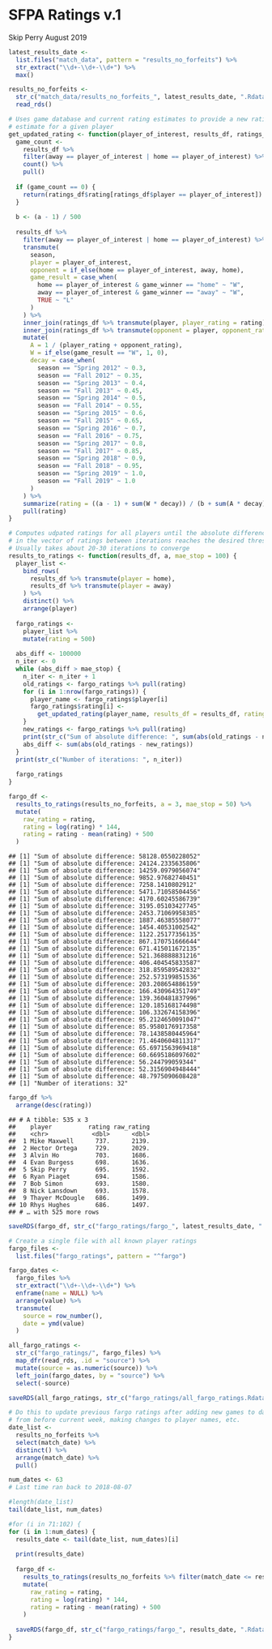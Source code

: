 SFPA Ratings v.1
================
Skip Perry
August 2019

``` r
latest_results_date <- 
  list.files("match_data", pattern = "results_no_forfeits") %>% 
  str_extract("\\d+-\\d+-\\d+") %>% 
  max()

results_no_forfeits <- 
  str_c("match_data/results_no_forfeits_", latest_results_date, ".Rdata") %>% 
  read_rds()

# Uses game database and current rating estimates to provide a new rating 
# estimate for a given player 
get_updated_rating <- function(player_of_interest, results_df, ratings_df, a) {
  game_count <- 
    results_df %>% 
    filter(away == player_of_interest | home == player_of_interest) %>% 
    count() %>% 
    pull()
  
  if (game_count == 0) {
    return(ratings_df$rating[ratings_df$player == player_of_interest])
  }
  
  b <- (a - 1) / 500
  
  results_df %>% 
    filter(away == player_of_interest | home == player_of_interest) %>% 
    transmute(
      season,
      player = player_of_interest,
      opponent = if_else(home == player_of_interest, away, home),
      game_result = case_when(
        home == player_of_interest & game_winner == "home" ~ "W",
        away == player_of_interest & game_winner == "away" ~ "W",
        TRUE ~ "L"
      )
    ) %>% 
    inner_join(ratings_df %>% transmute(player, player_rating = rating), by = "player") %>% 
    inner_join(ratings_df %>% transmute(opponent = player, opponent_rating = rating), by = "opponent") %>% 
    mutate(
      A = 1 / (player_rating + opponent_rating),
      W = if_else(game_result == "W", 1, 0),
      decay = case_when(
        season == "Spring 2012" ~ 0.3,
        season == "Fall 2012" ~ 0.35,
        season == "Spring 2013" ~ 0.4,
        season == "Fall 2013" ~ 0.45,
        season == "Spring 2014" ~ 0.5,
        season == "Fall 2014" ~ 0.55,
        season == "Spring 2015" ~ 0.6,
        season == "Fall 2015" ~ 0.65,
        season == "Spring 2016" ~ 0.7,
        season == "Fall 2016" ~ 0.75,
        season == "Spring 2017" ~ 0.8,
        season == "Fall 2017" ~ 0.85,
        season == "Spring 2018" ~ 0.9,
        season == "Fall 2018" ~ 0.95,
        season == "Spring 2019" ~ 1.0,
        season == "Fall 2019" ~ 1.0
      )
    ) %>% 
    summarize(rating = ((a - 1) + sum(W * decay)) / (b + sum(A * decay))) %>% 
    pull(rating)
}

# Computes udpated ratings for all players until the absolute difference 
# in the vector of ratings between iterations reaches the desired threshold
# Usually takes about 20-30 iterations to converge
results_to_ratings <- function(results_df, a, mae_stop = 100) {
  player_list <- 
    bind_rows(
      results_df %>% transmute(player = home), 
      results_df %>% transmute(player = away)
    ) %>% 
    distinct() %>% 
    arrange(player)
  
  fargo_ratings <- 
    player_list %>% 
    mutate(rating = 500)
  
  abs_diff <- 100000
  n_iter <- 0
  while (abs_diff > mae_stop) {
    n_iter <- n_iter + 1
    old_ratings <- fargo_ratings %>% pull(rating)
    for (i in 1:nrow(fargo_ratings)) {
      player_name <- fargo_ratings$player[i]
      fargo_ratings$rating[i] <- 
        get_updated_rating(player_name, results_df = results_df, ratings_df = fargo_ratings, a = a)
    }
    new_ratings <- fargo_ratings %>% pull(rating)
    print(str_c("Sum of absolute difference: ", sum(abs(old_ratings - new_ratings))))
    abs_diff <- sum(abs(old_ratings - new_ratings))
  }
  print(str_c("Number of iterations: ", n_iter))
  
  fargo_ratings
}
```

``` r
fargo_df <- 
  results_to_ratings(results_no_forfeits, a = 3, mae_stop = 50) %>% 
  mutate(
    raw_rating = rating,
    rating = log(rating) * 144,
    rating = rating - mean(rating) + 500
  )
```

    ## [1] "Sum of absolute difference: 58128.0550228052"
    ## [1] "Sum of absolute difference: 24124.2335635806"
    ## [1] "Sum of absolute difference: 14259.0979056074"
    ## [1] "Sum of absolute difference: 9852.97682740451"
    ## [1] "Sum of absolute difference: 7258.1410802912"
    ## [1] "Sum of absolute difference: 5471.71058504456"
    ## [1] "Sum of absolute difference: 4170.60245586739"
    ## [1] "Sum of absolute difference: 3195.05103427745"
    ## [1] "Sum of absolute difference: 2453.71069958385"
    ## [1] "Sum of absolute difference: 1887.46385558077"
    ## [1] "Sum of absolute difference: 1454.40531002542"
    ## [1] "Sum of absolute difference: 1122.25177356135"
    ## [1] "Sum of absolute difference: 867.170751666644"
    ## [1] "Sum of absolute difference: 671.415011672135"
    ## [1] "Sum of absolute difference: 521.368888831216"
    ## [1] "Sum of absolute difference: 406.404545833587"
    ## [1] "Sum of absolute difference: 318.859589542832"
    ## [1] "Sum of absolute difference: 252.573199851536"
    ## [1] "Sum of absolute difference: 203.208654886159"
    ## [1] "Sum of absolute difference: 166.430964351749"
    ## [1] "Sum of absolute difference: 139.360481837996"
    ## [1] "Sum of absolute difference: 120.185168174498"
    ## [1] "Sum of absolute difference: 106.332674158396"
    ## [1] "Sum of absolute difference: 95.2124650091047"
    ## [1] "Sum of absolute difference: 85.9580176917358"
    ## [1] "Sum of absolute difference: 78.1438580445964"
    ## [1] "Sum of absolute difference: 71.4640604811317"
    ## [1] "Sum of absolute difference: 65.6971563969418"
    ## [1] "Sum of absolute difference: 60.6695186097602"
    ## [1] "Sum of absolute difference: 56.244799059344"
    ## [1] "Sum of absolute difference: 52.3156904948444"
    ## [1] "Sum of absolute difference: 48.7975090608428"
    ## [1] "Number of iterations: 32"

``` r
fargo_df %>% 
  arrange(desc(rating))
```

    ## # A tibble: 535 x 3
    ##    player          rating raw_rating
    ##    <chr>            <dbl>      <dbl>
    ##  1 Mike Maxwell      737.      2139.
    ##  2 Hector Ortega     729.      2029.
    ##  3 Alvin Ho          703.      1686.
    ##  4 Evan Burgess      698.      1636.
    ##  5 Skip Perry        695.      1592.
    ##  6 Ryan Piaget       694.      1586.
    ##  7 Bob Simon         693.      1580.
    ##  8 Nick Lansdown     693.      1578.
    ##  9 Thayer McDougle   686.      1499.
    ## 10 Rhys Hughes       686.      1497.
    ## # … with 525 more rows

``` r
saveRDS(fargo_df, str_c("fargo_ratings/fargo_", latest_results_date, ".Rdata"))
```

``` r
# Create a single file with all known player ratings
fargo_files <- 
  list.files("fargo_ratings", pattern = "^fargo")

fargo_dates <- 
  fargo_files %>% 
  str_extract("\\d+-\\d+-\\d+") %>% 
  enframe(name = NULL) %>% 
  arrange(value) %>% 
  transmute(
    source = row_number(),
    date = ymd(value)
  )

all_fargo_ratings <- 
  str_c("fargo_ratings/", fargo_files) %>% 
  map_dfr(read_rds, .id = "source") %>% 
  mutate(source = as.numeric(source)) %>% 
  left_join(fargo_dates, by = "source") %>% 
  select(-source)

saveRDS(all_fargo_ratings, str_c("fargo_ratings/all_fargo_ratings.Rdata"))
```

``` r
# Do this to update previous fargo ratings after adding new games to database
# from before current week, making changes to player names, etc.
date_list <- 
  results_no_forfeits %>% 
  select(match_date) %>% 
  distinct() %>% 
  arrange(match_date) %>% 
  pull()

num_dates <- 63
# Last time ran back to 2018-08-07

#length(date_list)
tail(date_list, num_dates)

#for (i in 71:102) {
for (i in 1:num_dates) {
  results_date <- tail(date_list, num_dates)[i]
  
  print(results_date)
  
  fargo_df <- 
    results_to_ratings(results_no_forfeits %>% filter(match_date <= results_date), a = 3, mae_stop = 50) %>% 
    mutate(
      raw_rating = rating,
      rating = log(rating) * 144,
      rating = rating - mean(rating) + 500
    )
  
  saveRDS(fargo_df, str_c("fargo_ratings/fargo_", results_date, ".Rdata"))
}
```
